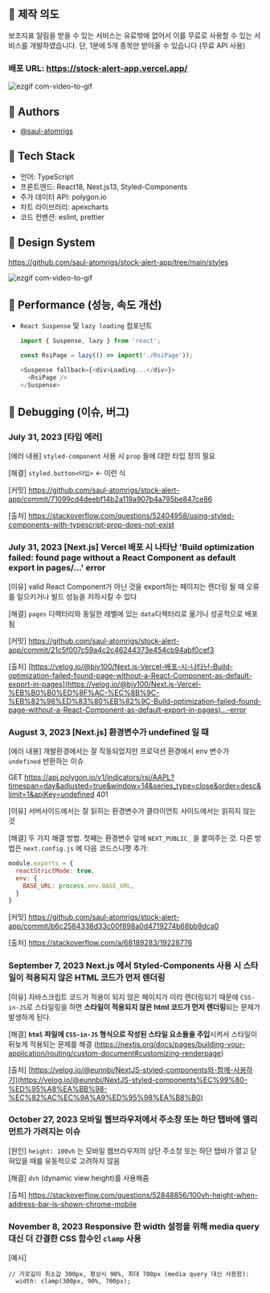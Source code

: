 ## 📌 제작 의도
보조지표 알림을 받을 수 있는 서비스는 유료밖에 없어서 이를 무료로 사용할 수 있는 서비스를 개발하였습니다. 
단, 1분에 5개 종목만 받아올 수 있습니다 (무료 API 사용) 

### 배포 URL: https://stock-alert-app.vercel.app/

![ezgif com-video-to-gif](https://github.com/saul-atomrigs/stock-alert-app/assets/82362278/5a1e97c7-eefe-4321-8f5c-4ca8d1a8e5dc)


## 📌 Authors
- [@saul-atomrigs](https://www.github.com/saul-atomrigs)


## 📌 Tech Stack
- 언어: TypeScript
- 프론트엔드: React18, Next.js13, Styled-Components
- 주가 데이터 API: polygon.io
- 차트 라이브러리: apexcharts
- 코드 컨벤션: eslint, prettier

## 📌 Design System
https://github.com/saul-atomrigs/stock-alert-app/tree/main/styles

![ezgif com-video-to-gif](https://github.com/saul-atomrigs/stock-alert-app/assets/82362278/d66a0e88-369f-4d69-9c24-da4dcbb5a735)

## 📌 Performance (성능, 속도 개선)
- `React Suspense` 및 `lazy loading` 컴포넌트
  ```js
  import { Suspense, lazy } from 'react';

  const RsiPage = lazy(() => import('./RsiPage'));

  <Suspense fallback={<div>Loading...</div>}>
    <RsiPage />
  </Suspense>
  ```

## 📌 Debugging (이슈, 버그)
### July 31, 2023 [타입 에러]

[에러 내용] `styled-component` 사용 시 `prop` 들에 대한 타입 정의 필요 

[해결] `styled.button<타입>` ← 이런 식

[커밋] https://github.com/saul-atomrigs/stock-alert-app/commit/71099cd4deebf14b2a119a907b4a795be847ce86

[출처] https://stackoverflow.com/questions/52404958/using-styled-components-with-typescript-prop-does-not-exist

### July 31, 2023 ****[Next.js] Vercel 배포 시 나타난 'Build optimization failed: found page without a React Component as default export in pages/...' error****

[이유] valid React Component가 아닌 것을 export하는 페이지는 렌더링 될 때 오류를 일으키거나 빌드 성능을 저하시킬 수 있다

[해결]  `pages` 디렉터리와 동일한 레벨에 있는 `data`디렉터리로 옮기니 성공적으로 배포됨

[커밋] https://github.com/saul-atomrigs/stock-alert-app/commit/21c5f007c59a4c2c46244373e454cb94abf0cef3

[출처] [https://velog.io/@bjy100/Next.js-Vercel-배포-시-나타난-Build-optimization-failed-found-page-without-a-React-Component-as-default-export-in-pages](https://velog.io/@bjy100/Next.js-Vercel-%EB%B0%B0%ED%8F%AC-%EC%8B%9C-%EB%82%98%ED%83%80%EB%82%9C-Build-optimization-failed-found-page-without-a-React-Component-as-default-export-in-pages)...-error

### August 3, 2023 **[Next.js] 환경변수가 undefined 일 때**

[에러 내용] 개발환경에서는 잘 작동되었지만 프로덕션 환경에서 env 변수가 `undefined` 반환하는 이슈

GET https://api.polygon.io/v1/indicators/rsi/AAPL?timespan=day&adjusted=true&window=14&series_type=close&order=desc&limit=1&apiKey=undefined 401

[이유] 서버사이드에서는 잘 읽히는 환경변수가 클라이언트 사이드에서는 읽히지 않는것

[해결] 두 가지 해결 방법. 첫째는 환경변수 앞에 `NEXT_PUBLIC_` 을 붙여주는 것. 다른 방법은 `next.config.js` 에 다음 코드스니펫 추가:

```jsx
module.exports = {
  reactStrictMode: true,
  env: {
    BASE_URL: process.env.BASE_URL,
  }
}
```

[커밋] https://github.com/saul-atomrigs/stock-alert-app/commit/b6c2584338d33c00f898a0d4719274b68bb9dca0

[출처] https://stackoverflow.com/a/68189283/19228776

### September 7, 2023 Next.js 에서 Styled-Components 사용 시 스타일이 적용되지 않은 HTML 코드가 먼저 렌더링

[이유] 자바스크립트 코드가 적용이 되지 않은 페이지가 미리 렌더링되기 때문에 `CSS-in-JS`로 스타일링을 하면 **스타일이 적용되지 않은 html 코드가 먼저 렌더링**되는 문제가 발생하게 된다.

[해결] **`html` 파일에 `CSS-in-JS` 형식으로 작성된 스타일 요소들을 주입**시켜서 스타일이 뒤늦게 적용되는 문제를 해결 (https://nextjs.org/docs/pages/building-your-application/routing/custom-document#customizing-renderpage)

[출처] [https://velog.io/@eunnbi/NextJS-styled-components와-함께-사용하기](https://velog.io/@eunnbi/NextJS-styled-components%EC%99%80-%ED%95%A8%EA%BB%98-%EC%82%AC%EC%9A%A9%ED%95%98%EA%B8%B0)

### October 27, 2023 모바일 웹브라우저에서 주소창 또는 하단 탭바에 엘리먼트가 가려지는 이슈

[원인] `height: 100vh` 는 모바일 웹브라우저의 상단 주소창 또는 하단 탭바가 열고 닫혀있을 때를 유동적으로 고려하지 않음 

[해결] `dvh` (dynamic view height)를 사용해줌

[출처] https://stackoverflow.com/questions/52848856/100vh-height-when-address-bar-is-shown-chrome-mobile

### November 8, 2023 Responsive 한 width 설정을 위해 media query 대신 더 간결한 CSS 함수인 `clamp` 사용

[예시] 

```tsx
// 가로길이 최소값 300px, 평상시 90%, 최대 700px (media query 대신 사용함):
  width: clamp(300px, 90%, 700px);
```
